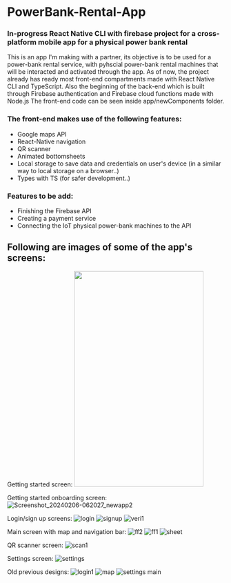 # PowerBank-Rental-App
### In-progress React Native CLI with firebase project for a cross-platform mobile app for a physical power bank rental

This is an app I'm making with a partner, its objective is to be used for a power-bank rental service, with pyhscial power-bank rental machines that will be interacted and activated through the app.
As of now, the project already has ready most front-end compartments made with React Native CLI and TypeScript. Also the beginning of the back-end which is built through Firebase authentication and Firebase cloud functions made with Node.js
The front-end code can be seen inside app/newComponents folder.

### The front-end makes use of the following features:

* Google maps API
* React-Native navigation
* QR scanner
* Animated bottomsheets
* Local storage to save data and credentials on user's device (in a similar way to local storage on a browser..)
* Types with TS (for safer development..)

### Features to be add:

* Finishing the Firebase API
* Creating a payment service
* Connecting the IoT physical power-bank machines to the API

## Following are images of some of the app's screens:

Getting started screen:
<img src="https://github.com/OmerK100/PowerBank-Rental-App/assets/139342166/d2d65dbd-c587-43ad-9c04-411c91d8f109" width=300 height=500>

Getting started onboarding screen:
![Screenshot_20240206-062027_newapp2](https://github.com/OmerK100/PowerBank-Rental-App/assets/139342166/a0dcea5f-a8f6-4f37-b1ec-710167c6a68a)

Login/sign up screens:
![login](https://github.com/OmerK100/PowerBank-Rental-App/assets/139342166/a5ea8f7a-e7e8-4ff1-a86d-27ae31e585c8)
![signup](https://github.com/OmerK100/PowerBank-Rental-App/assets/139342166/c102e6b3-055c-441c-b869-09ba852dd494)
![veri1](https://github.com/OmerK100/PowerBank-Rental-App/assets/139342166/3510fcd3-ddd1-4117-beb0-fae0daf2af4d)


Main screen with map and navigation bar:
![ff2](https://github.com/OmerK100/PowerBank-Rental-App/assets/139342166/f11e1c67-7554-44d1-a90f-5bf8b0aa7a66)
![ff1](https://github.com/OmerK100/PowerBank-Rental-App/assets/139342166/d4e3b4ba-ad48-44c7-a1bc-c334bf2fd692)
![sheet](https://github.com/OmerK100/PowerBank-Rental-App/assets/139342166/4b6e1214-3560-4496-965e-13d57d1ed140)


QR scanner screen:
![scan1](https://github.com/OmerK100/PowerBank-Rental-App/assets/139342166/e839580e-7175-4ba9-9720-c7f0b9cb259b)


Settings screen:
![settings](https://github.com/OmerK100/PowerBank-Rental-App/assets/139342166/c74f4b74-1113-4093-86b5-24fab97657c0)

Old previous designs:
![login1](https://github.com/OmerK100/PowerBank-Rental-App/assets/139342166/278c8b15-af2f-450d-a202-6e252c319f00)
![map](https://github.com/OmerK100/PowerBank-Rental-App/assets/139342166/c591bf7a-8fce-4e44-947b-2d3ec90a83ea)
![settings main](https://github.com/OmerK100/PowerBank-Rental-App/assets/139342166/6e1e290f-9c02-44e4-bccb-4602650ae81d)





